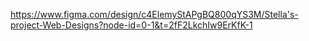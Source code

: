 https://www.figma.com/design/c4ElemyStAPgBQ800qYS3M/Stella's-project-Web-Designs?node-id=0-1&t=2fF2LkchIw9ErKfK-1
